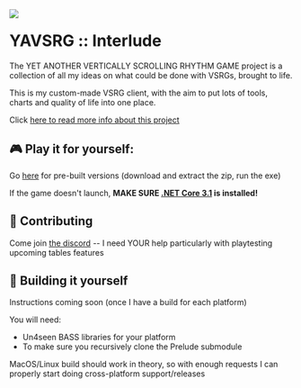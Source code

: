 
<img src="https://user-images.githubusercontent.com/21290233/165412641-5f857e96-901b-48dc-867e-e509ca123a3b.png" align="left">
  
# **YAVSRG :: Interlude**
The YET ANOTHER VERTICALLY SCROLLING RHYTHM GAME project is a collection of all my ideas on what could be done with VSRGs, brought to life.

This is my custom-made VSRG client, with the aim to put lots of tools, charts and quality of life into one place.

Click [here to read more info about this project](https://yavsrg.github.io/Interlude)

## 🎮 Play it for yourself:

Go [here](https://github.com/YAVSRG/Interlude/releases) for pre-built versions (download and extract the zip, run the exe)

If the game doesn't launch, **MAKE SURE [.NET Core 3.1](https://dotnet.microsoft.com/download/dotnet/3.1/runtime) is installed!**

## 🤝 Contributing

Come join [the discord](https://discord.gg/tA22tWR) -- I need YOUR help particularly with playtesting upcoming tables features

## 🤖 Building it yourself

Instructions coming soon (once I have a build for each platform)

You will need:
- Un4seen BASS libraries for your platform
- To make sure you recursively clone the Prelude submodule

MacOS/Linux build should work in theory, so with enough requests I can properly start doing cross-platform support/releases
